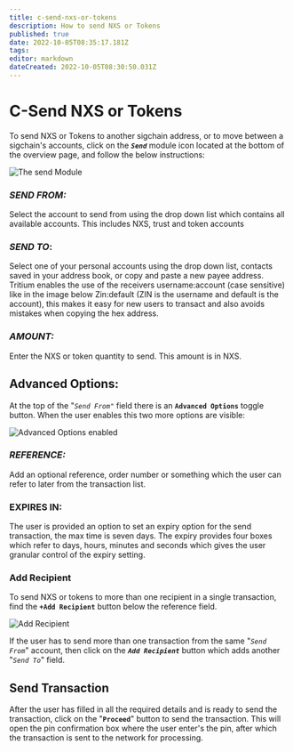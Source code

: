 ```yaml
---
title: c-send-nxs-or-tokens
description: How to send NXS or Tokens
published: true
date: 2022-10-05T08:35:17.181Z
tags: 
editor: markdown
dateCreated: 2022-10-05T08:30:50.031Z
---
```


# C-Send NXS or Tokens

To send NXS or Tokens to another sigchain address, or to move between a sigchain's accounts, click on the _**`Send`**_ module icon located at the bottom of the overview page, and follow the below instructions:

![The send Module](../../../.gitbook/assets/Send1.png)

### _**SEND FROM:**_

Select the account to send from using the drop down list which contains all available accounts. This includes NXS, trust and token accounts

### _**SEND TO**_:

Select one of your personal accounts using the drop down list, contacts saved in your address book, or copy and paste a new payee address. Tritium enables the use of the receivers username:account (case sensitive) like in the image below Zin:default (ZIN is the username and default is the account), this makes it easy for new users to transact and also avoids mistakes when copying the hex address.

### _**AMOUNT:**_

Enter the NXS or token quantity to send. This amount is in NXS.



## Advanced Options:

At the top of the "_`Send From"`_ field there is an **`Advanced Options`** toggle button. When the user enables this two more options are visible:&#x20;

![Advanced Options enabled](../../../.gitbook/assets/Send2.png)

### _**REFERENCE:**_&#x20;

Add an optional reference, order number or something which the user can refer to later from the transaction list.

### EXPIRES IN:

The user is provided an option to set an expiry option for the send transaction, the max time is seven days. The expiry provides four boxes which refer to days, hours, minutes and seconds which gives the user granular control of the expiry setting.

### Add Recipient

To send NXS or tokens to more than one recipient in a single transaction, find the **`+Add Recipient`** button below the reference field.

![Add Recipient](../../../.gitbook/assets/Send3.png)

If the user has to send more than one transaction from the same "_`Send From`_" account, then click on the _**`Add Recipient`**_ button which adds another "_`Send To`_" field.

## Send Transaction

After the user has filled in all the required details and is ready to send the transaction, click on the "**`Proceed`**" button to send the transaction. This will open the pin confirmation box where the user enter's the pin, after which the transaction is sent to the network for processing.
